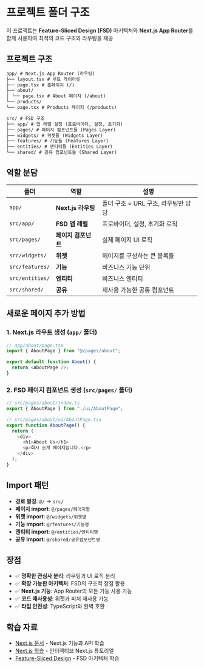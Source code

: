 # 프로젝트 폴더 구조

이 프로젝트는 **Feature-Sliced Design (FSD)** 아키텍처와 **Next.js App Router**를 함께 사용하여 최적의 코드 구조와 라우팅을 제공
## 프로젝트 구조

```markdown
app/ # Next.js App Router (라우팅)
├── layout.tsx # 루트 레이아웃
├── page.tsx # 홈페이지 (/)
├── about/
│ └── page.tsx # About 페이지 (/about)
└── products/
└── page.tsx # Products 페이지 (/products)

src/ # FSD 구조
├── app/ # 앱 레벨 설정 (프로바이더, 설정, 초기화)
├── pages/ # 페이지 컴포넌트들 (Pages Layer)
├── widgets/ # 위젯들 (Widgets Layer)
├── features/ # 기능들 (Features Layer)
├── entities/ # 엔티티들 (Entities Layer)
└── shared/ # 공유 컴포넌트들 (Shared Layer)
```

## 역할 분담

| 폴더            | 역할                | 설명                                |
| --------------- | ------------------- | ----------------------------------- |
| `app/`          | **Next.js 라우팅**  | 폴더 구조 = URL 구조, 라우팅만 담당 |
| `src/app/`      | **FSD 앱 레벨**     | 프로바이더, 설정, 초기화 로직       |
| `src/pages/`    | **페이지 컴포넌트** | 실제 페이지 UI 로직                 |
| `src/widgets/`  | **위젯**            | 페이지를 구성하는 큰 블록들         |
| `src/features/` | **기능**            | 비즈니스 기능 단위                  |
| `src/entities/` | **엔티티**          | 비즈니스 엔티티                     |
| `src/shared/`   | **공유**            | 재사용 가능한 공통 컴포넌트         |

## 새로운 페이지 추가 방법

### 1. Next.js 라우트 생성 (`app/` 폴더)

```typescript
// app/about/page.tsx
import { AboutPage } from "@/pages/about";

export default function About() {
  return <AboutPage />;
}
```

### 2. FSD 페이지 컴포넌트 생성 (`src/pages/` 폴더)

```typescript
// src/pages/about/index.ts
export { AboutPage } from "./ui/AboutPage";

// src/pages/about/ui/AboutPage.tsx
export function AboutPage() {
  return (
    <div>
      <h1>About Us</h1>
      <p>회사 소개 페이지입니다.</p>
    </div>
  );
}
```

## Import 패턴

- **경로 별칭**: `@/` → `src/`
- **페이지 import**: `@/pages/페이지명`
- **위젯 import**: `@/widgets/위젯명`
- **기능 import**: `@/features/기능명`
- **엔티티 import**: `@/entities/엔티티명`
- **공유 import**: `@/shared/공유컴포넌트명`

## 장점

- ✅ **명확한 관심사 분리**: 라우팅과 UI 로직 분리
- ✅ **확장 가능한 아키텍처**: FSD의 구조적 장점 활용
- ✅ **Next.js 기능**: App Router의 모든 기능 사용 가능
- ✅ **코드 재사용성**: 위젯과 피처 재사용 가능
- ✅ **타입 안전성**: TypeScript와 완벽 호환


## 학습 자료

- [Next.js 문서](https://nextjs.org/docs) - Next.js 기능과 API 학습
- [Next.js 학습](https://nextjs.org/learn) - 인터랙티브 Next.js 튜토리얼
- [Feature-Sliced Design](https://feature-sliced.design/) - FSD 아키텍처 학습

